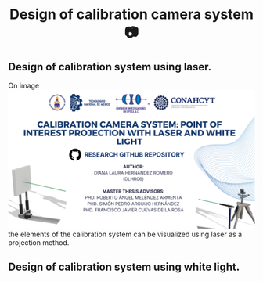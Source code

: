 <h1 align="center" id="title">Design of calibration camera system 📷 </h1>

## Design of calibration system using laser. 

On image ![Design_Chessboard](Github_Layout.png) the elements of the calibration system can be visualized using laser as a projection method.

## Design of calibration system using white light. 
